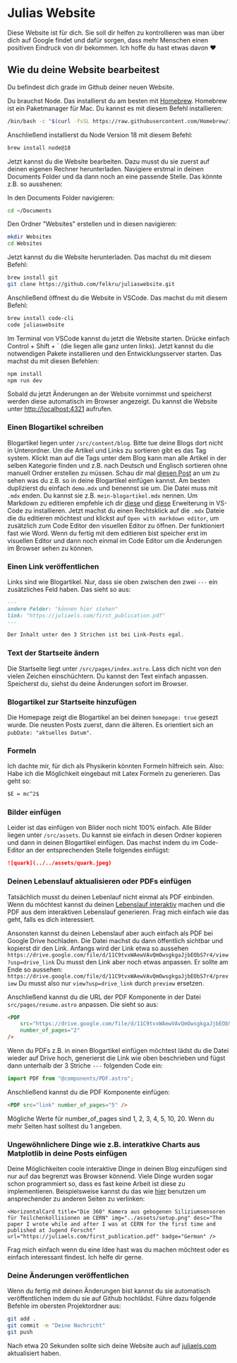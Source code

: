 # Julias Website

Diese Website ist für dich. Sie soll dir helfen zu kontrollieren was man über dich auf Google findet und dafür sorgen, dass mehr Menschen einen positiven Eindruck von dir bekommen. Ich hoffe du hast etwas davon ❤️

## Wie du deine Website bearbeitest

Du befindest dich grade im Github deiner neuen Website.

Du brauchst Node. Das installierst du am besten mit [Homebrew](https://brew.sh/). Homebrew ist ein Paketmanager für Mac. Du kannst es mit diesem Befehl installieren:

```bash
/bin/bash -c "$(curl -fsSL https://raw.githubusercontent.com/Homebrew/install/HEAD/install.sh)"
```

Anschließend installierst du Node Version 18 mit diesem Befehl:

```bash
brew install node@18
```

Jetzt kannst du die Website bearbeiten. Dazu musst du sie zuerst auf deinen eigenen Rechner herunterladen. Navigiere erstmal in deinen Documents Folder und da dann noch an eine passende Stelle. Das könnte z.B. so ausshenen:

In den Documents Folder navigieren:

```bash
cd ~/Documents
```

Den Ordner "Websites" erstellen und in diesen navigieren:

```bash
mkdir Websites
cd Websites
```

Jetzt kannst du die Website herunterladen.
Das machst du mit diesem Befehl:

```bash
brew install git
git clone https://github.com/felkru/juliaswebsite.git
```

Anschließend öffnest du die Website in VSCode. Das machst du mit diesem Befehl:

```bash
brew install code-cli
code juliaswebsite
```

Im Terminal von VSCode kannst du jetzt die Website starten. Drücke einfach Control + Shift + ` (die liegen alle ganz unten links). Jetzt kannst du die notwendigen Pakete installieren und den Entwicklungsserver starten. Das machst du mit diesen Befehlen:

```bash
npm install
npm run dev
```

Sobald du jetzt Änderungen an der Website vornimmst und speicherst werden diese automatisch im Browser angezeigt. Du kannst die Website unter [http://localhost:4321](http://localhost:4321) aufrufen.

### Einen Blogartikel schreiben

Blogartikel liegen unter `/src/content/blog`. Bitte tue deine Blogs dort nicht in Unterordner. Um die Artikel und Links zu sortieren gibt es das Tag system. Klickt man auf die Tags unter dem Blog kann man alle Artikel in der selben Kategorie finden und z.B. nach Deutsch und Englisch sortieren ohne manuell Ordner erstellen zu müssen. Schau dir mal [diesen Post](https://juliaels.com/blog/demo) an um zu sehen was du z.B. so in deine Blogartikel einfügen kannst. Am besten duplizierst du einfach `demo.mdx` und benennst sie um. Die Datei muss mit `.mdx` enden. Du kannst sie z.B. `mein-blogartikel.mdx` nennen.
Um Markdown zu editieren empfehle ich dir [diese](https://marketplace.visualstudio.com/items?itemName=zaaack.markdown-editor) und [diese](https://marketplace.visualstudio.com/items?itemName=yzhang.markdown-all-in-one) Erweiterung in VS-Code zu installieren. Jetzt machst du einen Rechtsklick auf die `.mdx` Dateie die du editieren möchtest und klickst auf `Open with markdown editor`, um zusätzlich zum Code Editor den visuellen Editor zu öffnen. Der funktioniert fast wie Word. Wenn du fertig mit dem editieren bist speicher erst im visuellen Editor und dann noch einmal im Code Editor um die Änderungen im Browser sehen zu können.

### Einen Link veröffentlichen

Links sind wie Blogartikel. Nur, dass sie oben zwischen den zwei `---` ein zusätzliches Feld haben. Das sieht so aus:

```md
---
andere Felder: "können hier stehen"
link: "https://juliaels.com/first_publication.pdf"
---

Der Inhalt unter den 3 Strichen ist bei Link-Posts egal.
```

### Text der Startseite ändern

Die Startseite liegt unter `/src/pages/index.astro`. Lass dich nicht von den vielen Zeichen einschüchtern. Du kannst den Text einfach anpassen. Speicherst du, siehst du deine Änderungen sofort im Browser.

### Blogartikel zur Startseite hinzufügen

Die Homepage zeigt die Blogartikel an bei deinen `homepage: true` gesezt wurde. Die neusten Posts zuerst, dann die älteren. Es orientiert sich an `pubDate: "aktuelles Datum"`.

### Formeln

Ich dachte mir, für dich als Physikerin könnten Formeln hilfreich sein. Also: Habe ich die Möglichkeit eingebaut mit Latex Formeln zu generieren.
Das geht so:

```md
$E = mc^2$
```

### Bilder einfügen

Leider ist das einfügen von Bilder noch nicht 100% einfach. Alle Bilder liegen unter `/src/assets`. Du kannst sie einfach in diesen Ordner kopieren und dann in deinen Blogartikel einfügen. Das machst indem du im Code-Editor an der entsprechenden Stelle folgendes einfügst:

```md
![quark](../../assets/quark.jpeg)
```

### Deinen Lebenslauf aktualisieren oder PDFs einfügen

Tatsächlich musst du deinen Lebenlauf nicht einmal als PDF einbinden. Wenn du möchtest kannst du deinen [Lebenslauf interaktiv](http://localhost:4321/interactive-resume) machen und die PDF aus dem interaktiven Lebenslauf generieren. Frag mich einfach wie das geht, falls es dich interessiert.

Ansonsten kannst du deinen Lebenslauf aber auch einfach als PDF bei Google Drive hochladen. Die Datei machst du dann öffentlich sichtbar und kopierst dir den Link. Anfangs wird der Link etwa so aussehen `https://drive.google.com/file/d/11C9tvxWAewVAvQmOwsgkgaJjbEObS7r4/view?usp=drive_link` Du musst den Link aber noch etwas anpassen. Er sollte am Ende so aussehen: `https://drive.google.com/file/d/11C9tvxWAewVAvQmOwsgkgaJjbEObS7r4/preview` Du musst also nur `view?usp=drive_link` durch `preview` ersetzen.

Anschließend kannst du die URL der PDF Komponente in der Datei `src/pages/resume.astro` anpassen. Die sieht so aus:

```html
<PDF
    src="https://drive.google.com/file/d/11C9tvxWAewVAvQmOwsgkgaJjbEObS7r4/preview"
    number_of_pages="2"
/>
```

Wenn du PDFs z.B. in einen Blogartikel einfügen möchtest lädst du die Datei wieder auf Drive hoch, generierst die Link wie oben beschrieben und fügst dann unterhalb der 3 Striche `---` folgenden Code ein:

```js
import PDF from "@components/PDF.astro";
```

Anschließend kannst du die PDF Komponente einfügen:

```html
<PDF src="link" number_of_pages="5" />
```

Mögliche Werte für number_of_pages sind 1, 2, 3, 4, 5, 10, 20. Wenn du mehr Seiten hast solltest du 1 angeben.

### Ungewöhnlichere Dinge wie z.B. interatkive Charts aus Matplotlib in deine Posts einfügen

Deine Möglichkeiten coole interaktive Dinge in deinen Blog einzufügen sind nur auf das begrenzt was Browser könnend. Viele Dinge wurden sogar schon programmiert so, dass es fast keine Arbeit ist diese zu implementieren. Beispielsweise kannst du das wie [hier](https://juliaels.com/blog/demo#paper) benutzen um ansprechender zu anderen Seiten zu verlinken:

`<HorizontalCard
    title="Die 360° Kamera aus gebogenen Siliziumsensoren für Teilchenkollisionen am CERN"
    img="../assets/setup.png"
    desc="The paper I wrote while and after I was at CERN for the first time and published at Jugend Forscht"
    url="https://juliaels.com/first_publication.pdf"
    badge="German"
/>`

Frag mich einfach wenn du eine Idee hast was du machen möchtest oder es einfach interessant findest. Ich helfe dir gerne.

### Deine Änderungen veröffentlichen

Wenn du fertig mit deinen Änderungen bist kannst du sie automatisch veröffentlichen indem du sie auf Github hochlädst. Führe dazu folgende Befehle im obersten Projektordner aus:

```bash
git add .
git commit -m "Deine Nachricht"
git push
```

Nach etwa 20 Sekunden sollte sich deine Website auch auf [juliaels.com](https://juliaels.com) aktualisiert haben.
